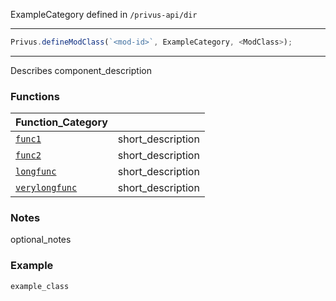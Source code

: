 ExampleCategory defined in `/privus-api/dir`
<hr>

```js
Privus.defineModClass(`<mod-id>`, ExampleCategory, <ModClass>);
```
<hr>
Describes component_description

### Functions

|Function_Category||
|:--|:--|
|[`func1`]() | short_description
|[`func2`]() | short_description
|[`longfunc`]() | short_description
|[`verylongfunc`]() | short_description

### Notes

optional_notes

### Example

```js
example_class
```